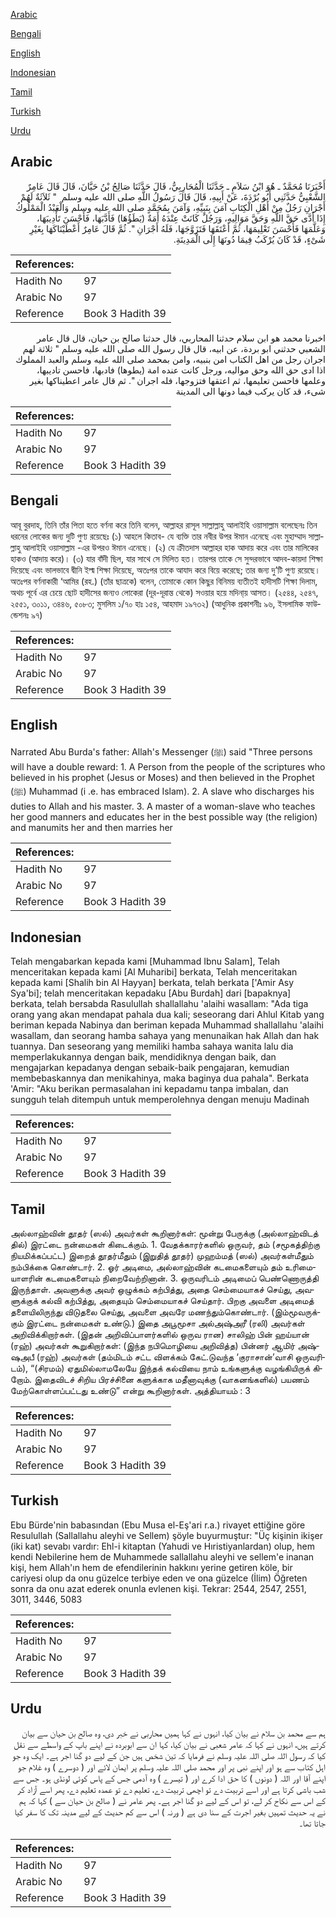 [Arabic](#arabic)

[Bengali](#bengali)

[English](#english)

[Indonesian](#indonesian)

[Tamil](#tamil)

[Turkish](#turkish)

[Urdu](#urdu)

## Arabic


<div dir="rtl" lang="ar" style={{fontSize:'larger',backgroundColor:'#f8f9fa',padding:20}}>
أَخْبَرَنَا مُحَمَّدٌ ـ هُوَ ابْنُ سَلاَمٍ ـ حَدَّثَنَا الْمُحَارِبِيُّ، قَالَ حَدَّثَنَا صَالِحُ بْنُ حَيَّانَ، قَالَ قَالَ عَامِرٌ الشَّعْبِيُّ حَدَّثَنِي أَبُو بُرْدَةَ، عَنْ أَبِيهِ، قَالَ قَالَ رَسُولُ اللَّهِ صلى الله عليه وسلم ‏ "‏ ثَلاَثَةٌ لَهُمْ أَجْرَانِ رَجُلٌ مِنْ أَهْلِ الْكِتَابِ آمَنَ بِنَبِيِّهِ، وَآمَنَ بِمُحَمَّدٍ صلى الله عليه وسلم وَالْعَبْدُ الْمَمْلُوكُ إِذَا أَدَّى حَقَّ اللَّهِ وَحَقَّ مَوَالِيهِ، وَرَجُلٌ كَانَتْ عِنْدَهُ أَمَةٌ ‏(‏يَطَؤُهَا‏)‏ فَأَدَّبَهَا، فَأَحْسَنَ تَأْدِيبَهَا، وَعَلَّمَهَا فَأَحْسَنَ تَعْلِيمَهَا، ثُمَّ أَعْتَقَهَا فَتَزَوَّجَهَا، فَلَهُ أَجْرَانِ ‏"‏‏.‏ ثُمَّ قَالَ عَامِرٌ أَعْطَيْنَاكَهَا بِغَيْرِ شَىْءٍ، قَدْ كَانَ يُرْكَبُ فِيمَا دُونَهَا إِلَى الْمَدِينَةِ‏.‏
</div>
<div style={{backgroundColor:'#f8f9fa',padding:20, marginBottom: 10}}><table> <thead> <tr> <th>References:</th> <th></th> </tr> </thead> <tbody><tr><td>Hadith No</td><td>97</td></tr><tr><td>Arabic No</td><td>97</td></tr><tr><td>Reference</td><td>Book 3 Hadith 39</td></tr></tbody></table></div>


<div dir="rtl" lang="ar" style={{fontSize:'larger',backgroundColor:'#f8f9fa',padding:20}}>
اخبرنا محمد هو ابن سلام حدثنا المحاربي، قال حدثنا صالح بن حيان، قال قال عامر الشعبي حدثني ابو بردة، عن ابيه، قال قال رسول الله صلى الله عليه وسلم " ثلاثة لهم اجران رجل من اهل الكتاب امن بنبيه، وامن بمحمد صلى الله عليه وسلم والعبد المملوك اذا ادى حق الله وحق مواليه، ورجل كانت عنده امة (يطوها) فادبها، فاحسن تاديبها، وعلمها فاحسن تعليمها، ثم اعتقها فتزوجها، فله اجران ". ثم قال عامر اعطيناكها بغير شىء، قد كان يركب فيما دونها الى المدينة
</div>
<div style={{backgroundColor:'#f8f9fa',padding:20, marginBottom: 10}}><table> <thead> <tr> <th>References:</th> <th></th> </tr> </thead> <tbody><tr><td>Hadith No</td><td>97</td></tr><tr><td>Arabic No</td><td>97</td></tr><tr><td>Reference</td><td>Book 3 Hadith 39</td></tr></tbody></table></div>

## Bengali


<div dir="ltr" lang="bn" style={{fontSize:'larger',backgroundColor:'#f8f9fa',padding:20}}>
আবূ বুরদাহ, তিনি তাঁর পিতা হতে বর্ণনা করে তিনি বলেন, আল্লাহর রাসূল সাল্লাল্লাহু আলাইহি ওয়াসাল্লাম বলেছেনঃ তিন ধরনের লোকের জন্য দুটি পুণ্য রয়েছেঃ (১) আহলে কিতাব- যে ব্যক্তি তার নবীর উপর ঈমান এনেছে এবং মুহাম্মাদ সাল্লাল্লাহু আলাইহি ওয়াসাল্লাম -এর উপরও ঈমান এনেছে। (২) যে ক্রীতদাস আল্লাহর হাক আদায় করে এবং তার মালিকের হাকও (আদায় করে)। (৩) যার বাঁদী ছিল, যার সাথে সে মিলিত হত। তারপর তাকে সে সুন্দরভাবে আদব-কায়দা শিক্ষা দিয়েছে এবং ভালভাবে দ্বীনি ইল্ম শিক্ষা দিয়েছে, অতঃপর তাকে আযাদ করে বিয়ে করেছে; তার জন্য দু’টি পুণ্য রয়েছে। অতঃপর বর্ণনাকারী ‘আমির (রহ.) (তাঁর ছাত্রকে) বলেন, তোমাকে কোন কিছুর বিনিময় ব্যতীতই হাদীসটি শিক্ষা দিলাম, অথচ পূর্বে এর চেয়ে ছোট হাদীসের জন্যও লোকেরা (দূর-দূরান্ত থেকে) সওয়ার হয়ে মদিনা্য় আসত। (২৫৪৪, ২৫৪৭, ২৫৫১, ৩০১১, ৩৪৪৬, ৫০৮৩; মুসলিম ১/৭০ হাঃ ১৫৪, আহমাদ ১৯৭৩২) (আধুনিক প্রকাশনীঃ ৯৬, ইসলামিক ফাউন্ডেশনঃ ৯৭)
</div>
<div style={{backgroundColor:'#f8f9fa',padding:20, marginBottom: 10}}><table> <thead> <tr> <th>References:</th> <th></th> </tr> </thead> <tbody><tr><td>Hadith No</td><td>97</td></tr><tr><td>Arabic No</td><td>97</td></tr><tr><td>Reference</td><td>Book 3 Hadith 39</td></tr></tbody></table></div>

## English


<div dir="ltr" lang="en" style={{fontSize:'larger',backgroundColor:'#f8f9fa',padding:20}}>
Narrated Abu Burda's father: Allah's Messenger (ﷺ) said "Three persons will have a double reward: 1. A Person from the people of the scriptures who believed in his prophet (Jesus or Moses) and then believed in the Prophet (ﷺ) Muhammad (i .e. has embraced Islam). 2. A slave who discharges his duties to Allah and his master. 3. A master of a woman-slave who teaches her good manners and educates her in the best possible way (the religion) and manumits her and then marries her
</div>
<div style={{backgroundColor:'#f8f9fa',padding:20, marginBottom: 10}}><table> <thead> <tr> <th>References:</th> <th></th> </tr> </thead> <tbody><tr><td>Hadith No</td><td>97</td></tr><tr><td>Arabic No</td><td>97</td></tr><tr><td>Reference</td><td>Book 3 Hadith 39</td></tr></tbody></table></div>

## Indonesian


<div dir="ltr" lang="id" style={{fontSize:'larger',backgroundColor:'#f8f9fa',padding:20}}>
Telah mengabarkan kepada kami [Muhammad Ibnu Salam], Telah menceritakan kepada kami [Al Muharibi] berkata, Telah menceritakan kepada kami [Shalih bin Al Hayyan] berkata, telah berkata ['Amir Asy Sya'bi]; telah menceritakan kepadaku [Abu Burdah] dari [bapaknya] berkata, telah bersabda Rasulullah shallallahu 'alaihi wasallam: "Ada tiga orang yang akan mendapat pahala dua kali; seseorang dari Ahlul Kitab yang beriman kepada Nabinya dan beriman kepada Muhammad shallallahu 'alaihi wasallam, dan seorang hamba sahaya yang menunaikan hak Allah dan hak tuannya. Dan seseorang yang memiliki hamba sahaya wanita lalu dia memperlakukannya dengan baik, mendidiknya dengan baik, dan mengajarkan kepadanya dengan sebaik-baik pengajaran, kemudian membebaskannya dan menikahinya, maka baginya dua pahala". Berkata 'Amir: "Aku berikan permasalahan ini kepadamu tanpa imbalan, dan sungguh telah ditempuh untuk memperolehnya dengan menuju Madinah
</div>
<div style={{backgroundColor:'#f8f9fa',padding:20, marginBottom: 10}}><table> <thead> <tr> <th>References:</th> <th></th> </tr> </thead> <tbody><tr><td>Hadith No</td><td>97</td></tr><tr><td>Arabic No</td><td>97</td></tr><tr><td>Reference</td><td>Book 3 Hadith 39</td></tr></tbody></table></div>

## Tamil


<div dir="ltr" lang="ta" style={{fontSize:'larger',backgroundColor:'#f8f9fa',padding:20}}>
அல்லாஹ்வின் தூதர் (ஸல்) அவர்கள் கூறினார்கள்: மூன்று பேருக்கு (அல்லாஹ்விடத் தில்) இரட்டை நன்மைகள் கிடைக்கும். 1. வேதக்காரர்களில் ஒருவர், தம் (சமூகத்திற்கு நியமிக்கப்பட்ட) இறைத் தூதர்மீதும் (இறுதித் தூதர்) முஹம்மத் (ஸல்) அவர்கள்மீதும் நம்பிக்கை கொண்டார். 2. ஓர் அடிமை, அல்லாஹ்வின் கடமைகளையும் தம் உரிமையாளரின் கடமைகளையும் நிறைவேற்றினான். 3. ஒருவரிடம் அடிமைப் பெண்ணொருத்தி இருந்தாள். அவளுக்கு அவர் ஒழுக்கம் கற்பித்து, அதை செம்மையாகச் செய்து, அவளுக்குக் கல்வி கற்பித்து, அதையும் செம்மையாகச் செய்தார். பிறகு அவளை அடிமைத் தளையிலிருந்து விடுதலை செய்து, அவளை அவரே மணந்தும்கொண்டார். (இம்மூவருக்கும் இரட்டை நன்மைகள் உண்டு.) இதை அபூமூசா அல்அஷ்அரீ (ரலி) அவர்கள் அறிவிக்கிறார்கள். (இதன் அறிவிப்பாளர்களில் ஒருவ ரான) சாலிஹ் பின் ஹய்யான் (ரஹ்) அவர்கள் கூறுகிறார்கள்: (இந்த நபிமொழியை அறிவித்த) பின்னர் ஆமிர் அஷ்ஷஅபீ (ரஹ்) அவர்கள் (தம்மிடம் சட்ட விளக்கம் கேட்.டுவந்த ‘குராசான்’வாசி ஒருவரிடம்), “(சிரமம்) ஏதுமில்லாமலேயே இந்தக் கல்வியை நாம் உங்களுக்கு வழங்கியிருக் கிறோம். இதைவிடச் சிறிய பிரச்சினை களுக்காக மதீனாவுக்கு (வாகனங்களில்) பயணம் மேற்கொள்ளப்பட்டது உண்டு” என்று கூறினார்கள். அத்தியாயம் : 3
</div>
<div style={{backgroundColor:'#f8f9fa',padding:20, marginBottom: 10}}><table> <thead> <tr> <th>References:</th> <th></th> </tr> </thead> <tbody><tr><td>Hadith No</td><td>97</td></tr><tr><td>Arabic No</td><td>97</td></tr><tr><td>Reference</td><td>Book 3 Hadith 39</td></tr></tbody></table></div>

## Turkish


<div dir="ltr" lang="tr" style={{fontSize:'larger',backgroundColor:'#f8f9fa',padding:20}}>
Ebu Bürde'nin babasından (Ebu Musa el-Eş'ari r.a.) rivayet ettiğine göre Resulullah (Sallallahu aleyhi ve Sellem) şöyle buyurmuştur: "Üç kişinin ikişer (iki kat) sevabı vardır: Ehl-i kitaptan (Yahudi ve Hıristiyanlardan) olup, hem kendi Nebilerine hem de Muhammede sallallahu aleyhi ve sellem'e inanan kişi, hem Allah'ın hem de efendilerinin hakkını yerine getiren köle, bir cariyesi olup da onu güzelce terbiye eden ve ona güzelce (İlim) Öğreten sonra da onu azat ederek onunla evlenen kişi. Tekrar: 2544, 2547, 2551, 3011, 3446, 5083
</div>
<div style={{backgroundColor:'#f8f9fa',padding:20, marginBottom: 10}}><table> <thead> <tr> <th>References:</th> <th></th> </tr> </thead> <tbody><tr><td>Hadith No</td><td>97</td></tr><tr><td>Arabic No</td><td>97</td></tr><tr><td>Reference</td><td>Book 3 Hadith 39</td></tr></tbody></table></div>

## Urdu


<div dir="rtl" lang="ur" style={{fontSize:'larger',backgroundColor:'#f8f9fa',padding:20}}>
ہم سے محمد بن سلام نے بیان کیا، انہوں نے کہا ہمیں محاربی نے خبر دی، وہ صالح بن حیان سے بیان کرتے ہیں، انہوں نے کہا کہ عامر شعبی نے بیان کیا، کہا ان سے ابوبردہ نے اپنے باپ کے واسطے سے نقل کیا کہ رسول اللہ صلی اللہ علیہ وسلم نے فرمایا کہ تین شخص ہیں جن کے لیے دو گنا اجر ہے۔ ایک وہ جو اہل کتاب سے ہو اور اپنے نبی پر اور محمد صلی اللہ علیہ وسلم پر ایمان لائے اور ( دوسرے ) وہ غلام جو اپنے آقا اور اللہ ( دونوں ) کا حق ادا کرے اور ( تیسرے ) وہ آدمی جس کے پاس کوئی لونڈی ہو۔ جس سے شب باشی کرتا ہے اور اسے تربیت دے تو اچھی تربیت دے، تعلیم دے تو عمدہ تعلیم دے، پھر اسے آزاد کر کے اس سے نکاح کر لے، تو اس کے لیے دو گنا اجر ہے۔ پھر عامر نے ( صالح بن حیان سے ) کہا کہ ہم نے یہ حدیث تمہیں بغیر اجرت کے سنا دی ہے ( ورنہ ) اس سے کم حدیث کے لیے مدینہ تک کا سفر کیا جاتا تھا۔
</div>
<div style={{backgroundColor:'#f8f9fa',padding:20, marginBottom: 10}}><table> <thead> <tr> <th>References:</th> <th></th> </tr> </thead> <tbody><tr><td>Hadith No</td><td>97</td></tr><tr><td>Arabic No</td><td>97</td></tr><tr><td>Reference</td><td>Book 3 Hadith 39</td></tr></tbody></table></div>